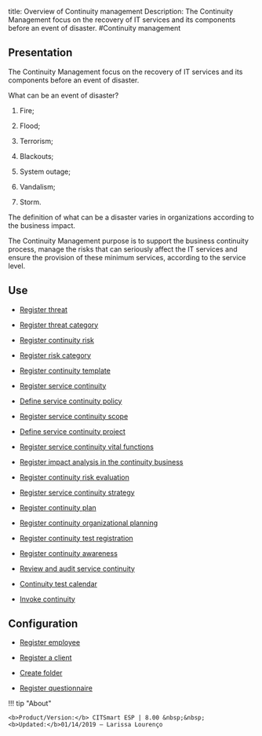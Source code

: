 title: Overview of Continuity management
Description: The Continuity Management focus on the recovery of IT services and its components before an event of disaster.
#Continuity management

Presentation
----------------

The Continuity Management focus on the recovery of IT services and its
components before an event of disaster.

What can be an event of disaster?

1.  Fire;

2.  Flood;

3.  Terrorism;

4.  Blackouts;

5.  System outage;

6.  Vandalism;

7.  Storm.

The definition of what can be a disaster varies in organizations according to
the business impact.

The Continuity Management purpose is to support the business continuity process,
manage the risks that can seriously affect the IT services and ensure the
provision of these minimum services, according to the service level.

Use
-------

- [Register threat](https://docs-dev.citsmart.com/en/site/citsmart-esp-8/processes/continuity/use/register-threat.html)
  
- [Register threat category](https://docs-dev.citsmart.com/en/site/citsmart-esp-8/processes/continuity/use/threat-category.html)

- [Register continuity risk](https://docs-dev.citsmart.com/en/site/citsmart-esp-8/processes/continuity/use/register-continuity-risk.html)

- [Register risk category](https://docs-dev.citsmart.com/en/site/citsmart-esp-8/processes/continuity/use/risk-category.html)

- [Register continuity template](https://docs-dev.citsmart.com/en/site/citsmart-esp-8/processes/continuity/use/continuity-template.html)

- [Register service continuity](https://docs-dev.citsmart.com/en/site/citsmart-esp-8/processes/continuity/use/register-service-continuity.html)
  
- [Define service continuity policy](https://docs-dev.citsmart.com/en/site/citsmart-esp-8/processes/continuity/use/continuity-policy.html)
   
- [Register service continuity scope](https://docs-dev.citsmart.com/en/site/citsmart-esp-8/processes/continuity/use/service-continuity-scope.html)

- [Define service continuity project](https://docs-dev.citsmart.com/en/site/citsmart-esp-8/processes/continuity/use/service-continuity-project.html)

- [Register service continuity vital functions](https://docs-dev.citsmart.com/en/site/citsmart-esp-8/processes/continuity/use/continuity-vital-functions.html)

- [Register impact analysis in the continuity business](https://docs-dev.citsmart.com/en/site/citsmart-esp-8/processes/continuity/use/impact-analysis-continuity-business.html)

- [Register continuity risk evaluation](https://docs-dev.citsmart.com/en/site/citsmart-esp-8/processes/continuity/use/continuity-risk-evaluation.html)

- [Register service continuity strategy](https://docs-dev.citsmart.com/en/site/citsmart-esp-8/processes/continuity/use/service-continuity-strategy.html)

- [Register continuity plan](https://docs-dev.citsmart.com/en/site/citsmart-esp-8/processes/continuity/use/continuity-plan.html)

- [Register continuity organizational planning](https://docs-dev.citsmart.com/en/site/citsmart-esp-8/processes/continuity/use/continuity-organizational-planning.html)

- [Register continuity test registration](https://docs-dev.citsmart.com/en/site/citsmart-esp-8/processes/continuity/use/continuity-test-registration.html)

- [Register continuity awareness](https://docs-dev.citsmart.com/en/site/citsmart-esp-8/processes/continuity/use/continuity-awareness.html)

- [Review and audit service continuity](https://docs-dev.citsmart.com/en/site/citsmart-esp-8/processes/continuity/use/review-and-audit-continuity.html)

- [Continuity test calendar](https://docs-dev.citsmart.com/en/site/citsmart-esp-8/processes/continuity/use/continuity-test-calendar.html)

- [Invoke continuity](https://docs-dev.citsmart.com/en/site/citsmart-esp-8/processes/continuity/use/invoke-continuity.html)

Configuration
-----------------

- [Register employee](https://docs-dev.citsmart.com/en/site/citsmart-esp-8/initial-settings/access-settings/user/register-employee.html)

- [Register a client](https://docs-dev.citsmart.com/en/site/citsmart-esp-8/processes/portfolio-and-catalog/configuration/register-client.html)

- [Create folder](https://docs-dev.citsmart.com/en/site/citsmart-esp-8/processes/knowledge/configuration/create-folder.html)

- [Register questionnaire](https://docs-dev.citsmart.com/en/site/citsmart-esp-8/platform-administration/questionnaires/questionaires-management/register-questionnaire.html)

!!! tip "About"

    <b>Product/Version:</b> CITSmart ESP | 8.00 &nbsp;&nbsp;
    <b>Updated:</b>01/14/2019 – Larissa Lourenço


